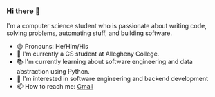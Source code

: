 ### Hi there :wave:

I'm a computer science student who is passionate about writing code, solving problems, automating stuff, and building software.

- :smile: Pronouns: He/Him/His
- :telescope: I'm currently a CS student at Allegheny College.
- :books: I'm currently learning about software engineering and data abstraction using Python.
- :eyes: I'm interested in software engineering and backend development
- :mailbox: How to reach me: [Gmail](mailto:ningerson2002@gmail.com)

